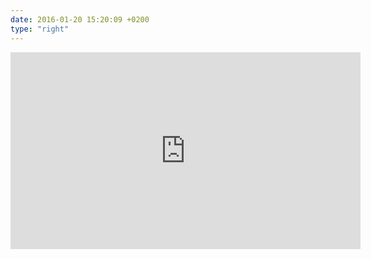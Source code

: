 ```yaml
---
date: 2016-01-20 15:20:09 +0200
type: "right"
---
```

<iframe width="560" height="315" src="https://www.youtube.com/embed/yNMZiBiJTu4" frameborder="0" allowfullscreen></iframe>
